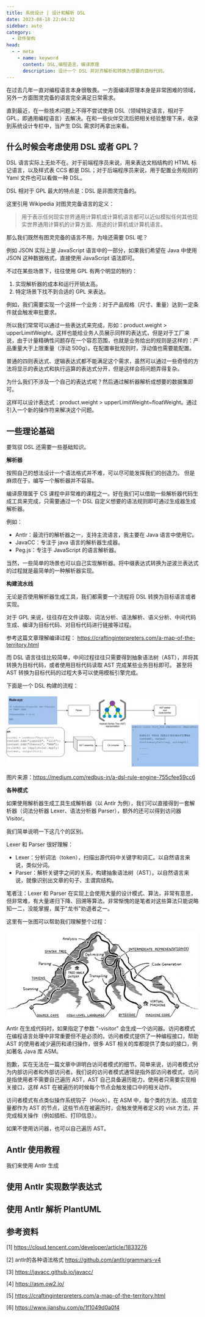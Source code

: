```yaml
---
title: 系统设计 | 设计和解析 DSL
date: 2023-08-18 22:04:32
sidebar: auto
category: 
  - 软件架构
head:
  - - meta
    - name: keyword
      content: DSL,编程语言，编译原理
      description: 设计一个 DSL 并对齐解析和转换为想要的目标代码。
---
```


在过去几年一直对编程语言本身很敬畏。一方面编译原理本身是非常困难的领域，另外一方面图灵完备的语言完全满足日常需求。

直到最近，在一些技术问题上不得不尝试使用 DSL（领域特定语言，相对于 GPL，即通用编程语言）去解决。在和一些伙伴交流后把相关经验整理下来，收录到系统设计专栏中，当产生 DSL 需求时再拿出来看。

## 什么时候会考虑使用 DSL 或者 GPL？

DSL 语言实际上无处不在。对于前端程序员来说，用来表达文档结构的 HTML 标记语言，以及样式表 CCS 都是 DSL；对于后端程序员来说，用于配置业务规则的 Yaml 文件也可以看做一种 DSL。

DSL 相对于 GPL 最大的特点是：DSL 是非图灵完备的。

这里引用 Wikipedia 对图灵完备语言的定义：

> 用于表示任何现实世界通用计算机或计算机语言都可以近似模拟任何其他现实世界通用计算机的计算方面、用途的计算机或计算机语言。

那么我们既然有图灵完备的语言不用，为啥还需要 DSL 呢？

例如 JSON 实际上是 JavaScript 语言中的一部分，如果我们希望在 Java 中使用 JSON 这种数据格式，直接使用 JavaScript 语法即可。

不过在某些场景下，往往使用 GPL 有两个明显的制约：

1. 实现解析器的成本和运行开销太高。
2. 特定场景下找不到合适的 GPL 来表达。

例如，我们需要实现一个这样一个业务：对于产品规格（尺寸、重量）达到一定条件就会触发审批要求。

所以我们常常可以通过一些表达式来完成，形如：product.weight > upperLimitWeight。这样也能给业务人员展示同样的表达式，但是对于工厂来说，由于计量精确性问题存在一个容忍范围，也就是业务给出的规则是这样的：产品重量大于上限重量（浮动 500g）。在配置审批规则时，浮动值也需要能配置。

普通的四则表达式、逻辑表达式都不能满足这个需求，虽然可以通过一些奇怪的方法将显示的表达式和执行运算的表达式分开，但是这样会将问题弄得复杂。

为什么我们不涉及一个自己的表达式呢？然后通过解析器解析成想要的数据集即可。

这样可以设计表达式：product.weight > upperLimitWeight~floatWeight。通过引入一个新的操作符来解决这个问题。

## 一些理论基础

要驾驭 DSL 还需要一些基础知识。

**解析器**

按照自己的想法设计一个语法格式并不难，可以尽可能发挥我们的创造力。 但是麻烦在于，编写一个解析器并不容易。

编译原理属于 CS 课程中非常难的课程之一。好在我们可以借助一些解析器代码生成工具来完成，只需要通过一个 DSL 自定义想要的语法规则即可通过生成器生成解析器。

例如： 

- Antlr：最流行的解析器之一，支持主流语言，我主要在 Java 语言中使用它。
- JavaCC：专注于 java 语言的解析器生成器。
- Peg.js：专注于 JavaScript 的语言解析器。

当然，一些简单的场景也可以自己实现解析器。将中缀表达式转换为逆波兰表达式的过程就是最简单的一种解析器实现。

**构建流水线**

无论是否使用解析器生成工具，我们都需要一个流程将 DSL 转换为目标语言或者实现。

对于 GPL 来说，往往存在文件读取、词法分析、语法解析、语义分析、中间代码生成、编译为目标代码、对目标代码进行链接等过程。 

参考这篇文章理解编译过程： https://craftinginterpreters.com/a-map-of-the-territory.html

而 DSL 语言往往比较简单，中间过程往往只需要得到抽象语法树（AST），并将其转换为目标代码，或者使用目标代码读取 AST 完成某些业务目标即可。
甚至将 AST 转换为目标代码的过程大多可以使用模板引擎完成。

下面是一个 DSL 构建的流程：

![](./dsl/flow.png)

图片来源：https://medium.com/redbus-in/a-dsl-rule-engine-755cfee59cc6

**各种模式**

如果使用解析器生成工具生成解析器（以 Antlr 为例），我们可以直接得到一套解析器（词法分析器 Lexer、语法分析器 Parser），额外的还可以得到访问器 Visitor。

我们简单说明一下这几个的区别。

Lexer 和 Parser 很好理解：

- Lexer：分析词法（token），扫描出源代码中关键字和词汇。以自然语言来说，类似分词。
- Parser：解析关键字之间的关系，构建抽象语法树（AST）。以自然语言来说，就像识别出文章的句子、主谓宾结构。

笔者注：Lexer 和 Parser 在实现上会使用大量的设计模式、算法，非常有意思，但非常难，有大量递归下降、回溯等算法。非常惭愧的是笔者对这些算法只能说略知一二，没能掌握，属于"龙书"劝退者之一。

这里有一张图可以帮助我们理解整个过程：

![](./dsl/dsl-map.png)

Antlr 在生成代码时，如果指定了参数 "-visitor" 会生成一个访问器。访问者模式在编程语言处理中非常重要但不是必须的。访问者模式提供了一种编程接口，帮助 AST 的使用者减少遍历和递归操作，很多 AST 相关的库都提供了类似的接口，例如著名 Java 库 ASM。

抱歉，实在无法在一篇文章中讲明白访问者模式的细节。简单来说，访问者模式分为内部访问者和外部访问者。我们说的访问者模式通常是指外部访问者模式，访问是指使用者不需要自己遍历 AST，AST 自己具备遍历能力，使用者只需要实现相关接口，这样 AST 在被遍历的时候每个节点会触发接口中的相关动作。

访问者模式有点类似操作系统钩子（Hook）。在 ASM 中，每个类的方法、成员变量都作为 AST 的节点，这些节点在被遍历时，会触发使用者定义的 visit 方法，并完成相关操作（例如插桩、打印信息）。

如果不使用访问器，也可以自己遍历 AST。

## Antlr 使用教程

我们来使用 Antlr 生成

## 使用 Antlr 实现数学表达式


## 使用 Antlr 解析 PlantUML

## 参考资料

[1] https://cloud.tencent.com/developer/article/1833276

[2] antlr的各种语法格式 https://github.com/antlr/grammars-v4

[3] https://javacc.github.io/javacc/

[4] https://asm.ow2.io/

[5] https://craftinginterpreters.com/a-map-of-the-territory.html

[6] https://www.jianshu.com/p/1f1049d0a0f4

